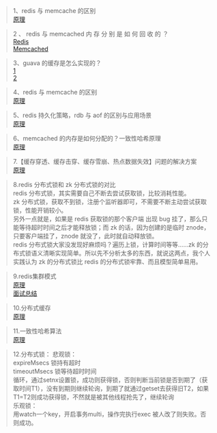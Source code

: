 > 1、redis 与 memcache 的区别<br/>
[原理](https://www.cnblogs.com/JavaBlackHole/p/7726195.html)<br/>

> 2 、 redis 与 memcached 内 存 分 别 是 如 何 回 收 的 ？ <br/>
[Redis](https://blog.csdn.net/tr1912/article/details/81267910) <br/>
[Memcached](https://www.cnblogs.com/leezhxing/p/3716332.html)<br/>

> 3、guava 的缓存是怎么实现的？<br/>
[1](https://crossoverjie.top/2018/06/13/guava/guava-cache/)<br/>
[2](https://blog.csdn.net/qq_18661793/article/details/81059226)<br/>

> 4、redis 与 memcache 的区别<br/>
[原理](https://www.cnblogs.com/JavaBlackHole/p/7726195.html)<br/>

> 5、redis 持久化策略，rdb 与 aof 的区别与应用场景<br/>
[原理](https://blog.csdn.net/m0_38110132/article/details/76906422)<br/>

> 6、memcached 的内存是如何分配的？一致性哈希原理<br/>
[原理](https://www.cnblogs.com/moyangvip/p/5259700.html)<br/>

> 7.【缓存穿透、缓存击穿、缓存雪崩、热点数据失效】问题的解决方案<br/>
[原理](https://mp.weixin.qq.com/s?__biz=MzU0OTk3ODQ3Ng==&mid=2247484884&idx=1&sn=ceb798b6e8ef0ee608a992385f7d8568&chksm=fba6edd7ccd164c155271811f7948b476955cab41b23f2333847b8c268b31cc9f3332c2e3926&mpshare=1&scene=1&srcid=0608pIX1L8Fja1H99IyorW2X%23rd)<br/>

> 8.redis 分布式锁和 zk 分布式锁的对比<br/>
redis 分布式锁，其实需要自己不断去尝试获取锁，比较消耗性能。<br/>
zk 分布式锁，获取不到锁，注册个监听器即可，不需要不断主动尝试获取锁，性能开销较小。<br/>
另外一点就是，如果是 redis 获取锁的那个客户端 出现 bug 挂了，那么只能等待超时时间之后才能释放锁；而 zk 的话，因为创建的是临时 znode，只要客户端挂了，znode 就没了，此时就自动释放锁。<br/>
redis 分布式锁大家没发现好麻烦吗？遍历上锁，计算时间等等......zk 的分布式锁语义清晰实现简单。所以先不分析太多的东西，就说这两点，我个人实践认为 zk 的分布式锁比 redis 的分布式锁牢靠、而且模型简单易用。<br/>

> 9.redis集群模式<br/>
[原理](https://mp.weixin.qq.com/s/_rxkA9AXlnkSU-l191GgrQ)<br/>
[面试总结](https://www.cnblogs.com/jiahaoJAVA/p/6244278.html)<br/>

> 10.分布式缓存<br/>
[原理](https://github.com/shishan100/Java-Interview-Advanced)<br/>

> 11.一致性哈希算法<br/>
[原理](https://www.zsythink.net/archives/1182)<br/>

> 12.分布式锁：
悲观锁：<br/>
expireMsecs 锁持有超时<br/>
timeoutMsecs 锁等待超时时间<br/>
循环，通过setnx设置锁，成功则获得锁，否则判断当前锁是否到期了（获取时间T1），没有到期则继续轮询，到期了就通过getset去获得旧T2，如果T1=T2则成功获得锁，不然就是被其他线程抢先了，继续轮询<br/>
乐观锁：<br/>
用watch一个key，开启事务multi，操作完执行exec 被人改了则失败。否则成功。<br/>
